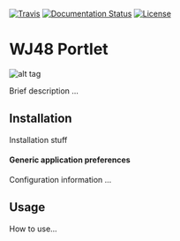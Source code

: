 [![Travis](http://img.shields.io/travis/csgf/template-portlet/master.png)](https://travis-ci.org/csgf/template-portlet)
[![Documentation Status](https://readthedocs.org/projects/csgf/badge/?version=latest)](http://csgf.readthedocs.io/en/latest/template-portlet/docs/)
[![License](https://img.shields.io/github/license/csgf/template-portlet.svg?style?flat)](http://www.apache.org/licenses/LICENSE-2.0.txt)

# WJ48 Portlet #

![alt tag](https://github.com/sci-gaia/template-portlet/blob/master/docroot/images/AppLogo.png?raw=true)

Brief description ... 

## Installation ##

Installation stuff

#### Generic application preferences ####

Configuration information ... 

## Usage ##
How to use...